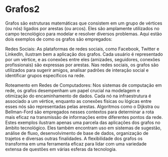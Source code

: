 # Grafos2
Grafos são estruturas matemáticas que consistem em um grupo de vértices (ou nós) ligados por arestas (ou arcos). Eles são amplamente utilizados no campo tecnológico para modelar e resolver diversos problemas. Aqui estão dois exemplos de como os grafos são empregados:

Redes Sociais:
As plataformas de redes sociais, como Facebook, Twitter e LinkedIn, ilustram bem a aplicação dos grafos. Cada usuário é representado por um vértice, e as conexões entre eles (amizades, seguidores, conexões profissionais) são expressas por arestas. Nas redes sociais, os grafos são utilizados para sugerir amigos, analisar padrões de interação social e identificar grupos específicos na rede.

Roteamento em Redes de Computadores:
Nos sistemas de computação em rede, os grafos desempenham um papel crucial na modelagem e otimização do encaminhamento de dados. Cada nó na infraestrutura é associado a um vértice, enquanto as conexões físicas ou lógicas entre esses nós são representadas pelas arestas. Algoritmos como o Dijkstra ou Bellman-Ford são empregados nesses contextos para determinar a rota mais eficaz na transmissão de informações entre diferentes pontos da rede.
Estes exemplos ilustram apenas uma parcela das aplicações dos grafos no âmbito tecnológico.
Eles também encontram uso em sistemas de sugestão, análise de fluxo, desenvolvimento de base de dados, organização de trajetos e diversas outras finalidades. A flexibilidade dos grafos os transforma em uma ferramenta eficaz para lidar com uma variedade extensa de questões em várias esferas da tecnologia.
